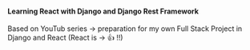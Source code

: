 #### Learning React with Django and Django Rest Framework

Based on YouTub series -> preparation for my own Full Stack Project in Django and React
(React is -> :+1: !!)


